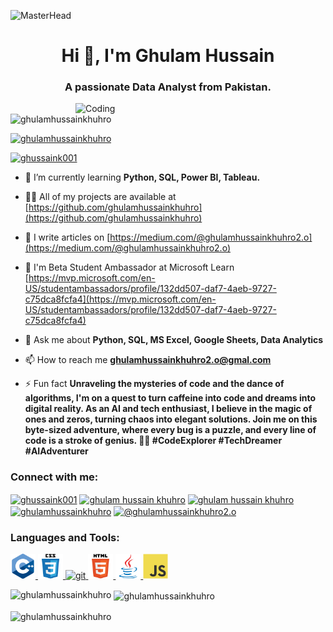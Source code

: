 ![MasterHead](https://repository-images.githubusercontent.com/588181932/e36ec678-7984-4cdd-8e4c-a3932772ff8e)

<h1 align="center">Hi 👋, I'm Ghulam Hussain </h1>
<h3 align="center">A passionate Data Analyst from Pakistan.</h3>
<img align="right" alt="Coding" width="400" src="https://user-images.githubusercontent.com/75851313/151668395-5591532b-28da-46a6-9476-7c9694bcb60e.gif">

<p align="left"> <img src="https://komarev.com/ghpvc/?username=ghulamhussainkhuhro&label=Profile%20views&color=0e75b6&style=flat" alt="ghulamhussainkhuhro" /> </p>

<p align="left"> <a href="https://github.com/ryo-ma/github-profile-trophy"><img src="https://github-profile-trophy.vercel.app/?username=ghulamhussainkhuhro" alt="ghulamhussainkhuhro" /></a> </p>

<p align="left"> <a href="https://twitter.com/ghussaink001" target="blank"><img src="https://img.shields.io/twitter/follow/ghussaink001?logo=twitter&style=for-the-badge" alt="ghussaink001" /></a> </p>

- 🌱 I’m currently learning **Python, SQL, Power BI, Tableau.**

- 👨‍💻 All of my projects are available at [https://github.com/ghulamhussainkhuhro](https://github.com/ghulamhussainkhuhro)

- 📝 I  write articles on [https://medium.com/@ghulamhussainkhuhro2.o](https://medium.com/@ghulamhussainkhuhro2.o)

- 📝 I'm Beta Student Ambassador at Microsoft Learn [https://mvp.microsoft.com/en-US/studentambassadors/profile/132dd507-daf7-4aeb-9727-c75dca8fcfa4](https://mvp.microsoft.com/en-US/studentambassadors/profile/132dd507-daf7-4aeb-9727-c75dca8fcfa4)

- 💬 Ask me about **Python, SQL, MS Excel, Google Sheets, Data Analytics**

- 📫 How to reach me **ghulamhussainkhuhro2.o@gmal.com**

- ⚡ Fun fact **Unraveling the mysteries of code and the dance of algorithms, I'm on a quest to turn caffeine into code and dreams into digital reality. As an AI and tech enthusiast, I believe in the magic of ones and zeros, turning chaos into elegant solutions. Join me on this byte-sized adventure, where every bug is a puzzle, and every line of code is a stroke of genius. 🚀✨ #CodeExplorer #TechDreamer #AIAdventurer**

<h3 align="left">Connect with me:</h3>
<p align="left">
<a href="https://twitter.com/ghussaink001" target="blank"><img align="center" src="https://raw.githubusercontent.com/rahuldkjain/github-profile-readme-generator/master/src/images/icons/Social/twitter.svg" alt="ghussaink001" height="30" width="40" /></a>
<a href="https://linkedin.com/in/ghulam hussain khuhro" target="blank"><img align="center" src="https://raw.githubusercontent.com/rahuldkjain/github-profile-readme-generator/master/src/images/icons/Social/linked-in-alt.svg" alt="ghulam hussain khuhro" height="30" width="40" /></a>
<a href="https://fb.com/ghulam hussain khuhro" target="blank"><img align="center" src="https://raw.githubusercontent.com/rahuldkjain/github-profile-readme-generator/master/src/images/icons/Social/facebook.svg" alt="ghulam hussain khuhro" height="30" width="40" /></a>
<a href="https://instagram.com/ghulamhussainkhuhro" target="blank"><img align="center" src="https://raw.githubusercontent.com/rahuldkjain/github-profile-readme-generator/master/src/images/icons/Social/instagram.svg" alt="ghulamhussainkhuhro" height="30" width="40" /></a>
<a href="https://medium.com/@ghulamhussainkhuhro2.o" target="blank"><img align="center" src="https://raw.githubusercontent.com/rahuldkjain/github-profile-readme-generator/master/src/images/icons/Social/medium.svg" alt="@ghulamhussainkhuhro2.o" height="30" width="40" /></a>
</p>

<h3 align="left">Languages and Tools:</h3>
<p align="left"> <a href="https://www.w3schools.com/cpp/" target="_blank" rel="noreferrer"> <img src="https://raw.githubusercontent.com/devicons/devicon/master/icons/cplusplus/cplusplus-original.svg" alt="cplusplus" width="40" height="40"/> </a> <a href="https://www.w3schools.com/css/" target="_blank" rel="noreferrer"> <img src="https://raw.githubusercontent.com/devicons/devicon/master/icons/css3/css3-original-wordmark.svg" alt="css3" width="40" height="40"/> </a> <a href="https://git-scm.com/" target="_blank" rel="noreferrer"> <img src="https://www.vectorlogo.zone/logos/git-scm/git-scm-icon.svg" alt="git" width="40" height="40"/> </a> <a href="https://www.w3.org/html/" target="_blank" rel="noreferrer"> <img src="https://raw.githubusercontent.com/devicons/devicon/master/icons/html5/html5-original-wordmark.svg" alt="html5" width="40" height="40"/> </a> <a href="https://www.java.com" target="_blank" rel="noreferrer"> <img src="https://raw.githubusercontent.com/devicons/devicon/master/icons/java/java-original.svg" alt="java" width="40" height="40"/> </a> <a href="https://developer.mozilla.org/en-US/docs/Web/JavaScript" target="_blank" rel="noreferrer"> <img src="https://raw.githubusercontent.com/devicons/devicon/master/icons/javascript/javascript-original.svg" alt="javascript" width="40" height="40"/> </a> </p>

<p><img align="left" src="https://github-readme-stats.vercel.app/api/top-langs?username=ghulamhussainkhuhro&show_icons=true&locale=en&layout=compact" alt="ghulamhussainkhuhro" /></p>

<p>&nbsp;<img align="center" src="https://github-readme-stats.vercel.app/api?username=ghulamhussainkhuhro&show_icons=true&locale=en" alt="ghulamhussainkhuhro" /></p>

<p><img align="center" src="https://github-readme-streak-stats.herokuapp.com/?user=ghulamhussainkhuhro&" alt="ghulamhussainkhuhro" /></p>
